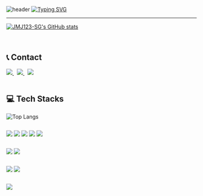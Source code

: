 ![header](https://capsule-render.vercel.app/api?type=waving&color=6994CDEE&text=&animation=twinkling&height=80)
[![Typing SVG](https://readme-typing-svg.demolab.com?font=Alkatra&weight=500&size=45&duration=3500&pause=3&color=6994CDEE&center=false&vCenter=false&multiline=true&repeat=true&width=1000&height=100&lines=Welcome+to+JMJ's+Github👋)](https://git.io/typing-svg)
 
<div align="left">

-------

[![JMJ123-SG's GitHub stats](https://github-readme-stats.vercel.app/api?username=JJangMJ&include_all_commits=true&show_icons=true&theme=dark)](https://github.com/JJangMJ/github-readme-stats)
 
<br>

## 📞 Contact 
<div>
    <a href="https://chjanggo79@gmail.com">
        <img src="https://img.shields.io/badge/Gmail-EA4335?style=flat-square&logo=Gmail&logoColor=white"> 
    </a>&nbsp;
    <a href="https://open.kakao.com/o/sHuDWVng">
        <img src="https://img.shields.io/badge/KakaoTalk-FFCD00?style=flat-square&logoColor=black&logo=KakaoTalk"> 
    </a>&nbsp;
    <a href="https://jmj-2000.tistory.com/">
        <img src="https://img.shields.io/badge/Tech Blog-000000?style=flat-square&logo=tistory&logoColor=white"/>
    </a>
</div><br>
    
## 💻 Tech Stacks 
![Top Langs](https://github-readme-stats.vercel.app/api/top-langs/?username=JJangMJ&layout=compact&theme=algolia)

<div style="display:flex; flex-direction:column; align-items:flex-start;">
    <p>
        <img src="https://img.shields.io/badge/Java-b07219?style=flat-square&logoColor=white"> 
        <img src="https://img.shields.io/badge/Spring Boot-6DB33F?style=flat-square&logo=springboot&logoColor=white">
        <img src="https://img.shields.io/badge/Spring Data JPA-6DB33F?style=flat-square&logoColor=white">
        <img src="https://img.shields.io/badge/linux-FCC624?style=flat-square&logo=linux&logoColor=black">
        <img src="https://img.shields.io/badge/Amazon AWS-232F3E?style=flat-square&logo=amazon aws&logoColor=white"> 
    </p>
    <p>
        <img src="https://img.shields.io/badge/mysql-4479A1?style=flat-square&logo=mysql&logoColor=white"> 
        <img src="https://img.shields.io/badge/firebase-FFCA28?style=flat-square&logo=firebase&logoColor=white">
    </p>
    <p>
        <img src="https://img.shields.io/badge/Kotlin-7F52FF?style=flat-square&logo=kotlin&logoColor=white">
        <img src="https://img.shields.io/badge/Andoid Studio-3DDC84?style=flat-square&logo=android studio&logoColor=white&color=green">
    </p>
    <p>
        <img src="https://img.shields.io/badge/Notion-000000?style=flat-square&logo=notion&logoColor=white"/>
    </p>
</div>
